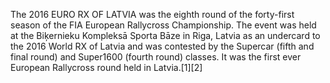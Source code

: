 The 2016 EURO RX OF LATVIA was the eighth round of the forty-first season of the FIA European Rallycross Championship. The event was held at the Biķernieku Kompleksā Sporta Bāze in Riga, Latvia as an undercard to the 2016 World RX of Latvia and was contested by the Supercar (fifth and final round) and Super1600 (fourth round) classes. It was the first ever European Rallycross round held in Latvia.[1][2]
